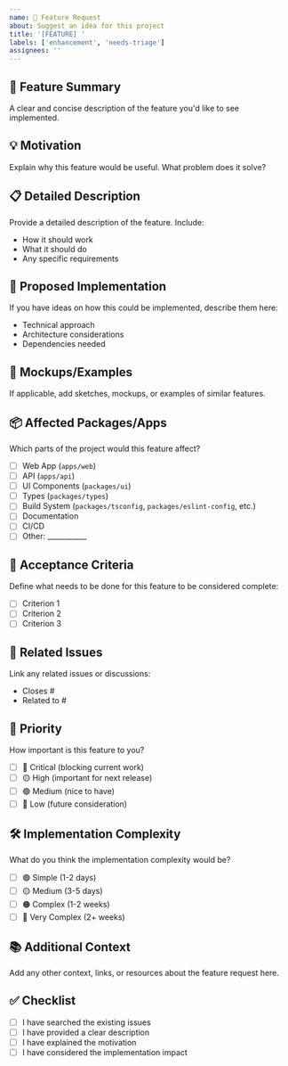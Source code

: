 ```yaml
---
name: 🚀 Feature Request
about: Suggest an idea for this project
title: '[FEATURE] '
labels: ['enhancement', 'needs-triage']
assignees: ''
---
```


## 🚀 Feature Summary
A clear and concise description of the feature you'd like to see implemented.

## 💡 Motivation
Explain why this feature would be useful. What problem does it solve?

## 📋 Detailed Description
Provide a detailed description of the feature. Include:
- How it should work
- What it should do
- Any specific requirements

## 🎨 Proposed Implementation
If you have ideas on how this could be implemented, describe them here:
- Technical approach
- Architecture considerations
- Dependencies needed

## 📸 Mockups/Examples
If applicable, add sketches, mockups, or examples of similar features.

## 📦 Affected Packages/Apps
Which parts of the project would this feature affect?
- [ ] Web App (`apps/web`)
- [ ] API (`apps/api`)
- [ ] UI Components (`packages/ui`)
- [ ] Types (`packages/types`)
- [ ] Build System (`packages/tsconfig`, `packages/eslint-config`, etc.)
- [ ] Documentation
- [ ] CI/CD
- [ ] Other: ___________

## 🎯 Acceptance Criteria
Define what needs to be done for this feature to be considered complete:
- [ ] Criterion 1
- [ ] Criterion 2
- [ ] Criterion 3

## 🔗 Related Issues
Link any related issues or discussions:
- Closes #
- Related to #

## 🚦 Priority
How important is this feature to you?
- [ ] 🔴 Critical (blocking current work)
- [ ] 🟡 High (important for next release)
- [ ] 🟢 Medium (nice to have)
- [ ] 🔵 Low (future consideration)

## 🛠️ Implementation Complexity
What do you think the implementation complexity would be?
- [ ] 🟢 Simple (1-2 days)
- [ ] 🟡 Medium (3-5 days)
- [ ] 🟠 Complex (1-2 weeks)
- [ ] 🔴 Very Complex (2+ weeks)

## 📚 Additional Context
Add any other context, links, or resources about the feature request here.

## ✅ Checklist
- [ ] I have searched the existing issues
- [ ] I have provided a clear description
- [ ] I have explained the motivation
- [ ] I have considered the implementation impact
